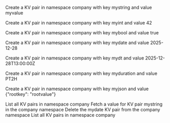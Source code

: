 Create a KV pair in namespace company with key mystring and value myvalue

Create a KV pair in namespace company with key myint and value 42

Create a KV pair in namespace company with key mybool and value true

Create a KV pair in namespace company with key mydate and value 2025-12-28

Create a KV pair in namespace company with key mydt and value 2025-12-28T13:00:00Z

Create a KV pair in namespace company with key myduration and value PT2H

Create a KV pair in namespace company with key myjson and value {"rootkey": "rootvalue"}

List all KV pairs in namespace company
Fetch a value for KV pair mystring in the company namespace
Delete the mydate KV pair from the company namespace
List all KV pairs in namespace company
